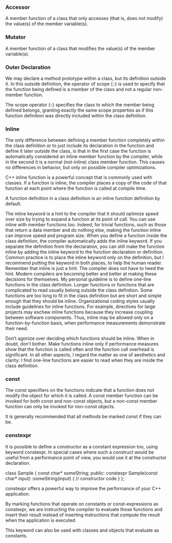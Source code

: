 ### Accessor
A member function of a class that only accesses (that is, does not modify) the value(s) of the member variable(s).

### Mutator
A member function of a class that modifies the value(s) of the member variable(s).




### Outer Declaration
We may declare a method prototype within a class, but its definition outside it. In this outside definition, the operator of scope (::) is used to specify that the function being defined is a member of the class and not a regular non-member function.

The scope operator (::) specifies the class to which the member being defined belongs, granting exactly the same scope properties as if this function definition was directly included within the class definition.

### Inline
The only difference between defining a member function completely within the class definition or to just include its declaration in the function and define it later outside the class, is that in the first case the function is automatically considered an inline member function by the compiler, while in the second it is a normal (not-inline) class member function. This causes no differences in behavior, but only on possible compiler optimizations.

C++ inline function is a powerful concept that is commonly used with classes. If a function is inline, the compiler places a copy of the code of that function at each point where the function is called at compile time.

A function definition in a class definition is an inline function definition by default.


The inline keyword is a hint to the compiler that it should optimize speed over size by trying to expand a function at its point of call. You can use inline with member functions too. Indeed, for trivial functions, such as those that return a data member and do nothing else, making the function inline can improve speed and program size. When you define a function inside the class definition, the compiler automatically adds the inline keyword. If you separate the definition from the declaration, you can still make the function inline by adding the inline keyword to the function declaration or definition. Common practice is to place the inline keyword only on the definition, but I recommend putting the keyword in both places, to help the human reader. Remember that inline is just a hint. The compiler does not have to heed the hint. Modern compilers are becoming better and better at making these decisions for themselves. My personal guideline is to define one-line functions in the class definition. Longer functions or functions that are complicated to read usually belong outside the class definition. Some functions are too long to fit in the class definition but are short and simple enough that they should be inline. Organizational coding styles usually include guidelines for inline functions. For example, directives for large projects may eschew inline functions because they increase coupling between software components. Thus, inline may be allowed only on a function-by-function basis, when performance measurements demonstrate their need.

Don’t agonize over deciding which functions should be inline. When in doubt, don’t bother. Make
functions inline only if performance measures show that the function is called often and the function call
overhead is significant. In all other aspects, I regard the matter as one of aesthetics and clarity: I find one-line
functions are easier to read when they are inside the class definition.

### const
The const specifiers on the functions indicate that a function does not modify the object for which it is called. A const member function can be invoked for both const and non-const objects, but a non-const member function can only be invoked for non-const objects.

It is generally recommended that all methods be marked const if they can be.


### constexpr
It is possible to define a constructor as a constant expression too, using keyword constexpr. In special cases where such a construct would be useful from a performance point of view, you would use it at the constructor declaration.

  class Sample {
    const char* someString;
  public:
    constexpr Sample(const char* input) :someString(input)
    { // constructor code }
  };



constexpr offers a powerful way to improve the performance of your C++ application.

By marking functions that operate on constants or const-expressions as constexpr, we are instructing the compiler to evaluate those functions and insert their result instead of inserting instructions that compute the result when the application is executed.

This keyword can also be used with classes and objects that evaluate as constants.
